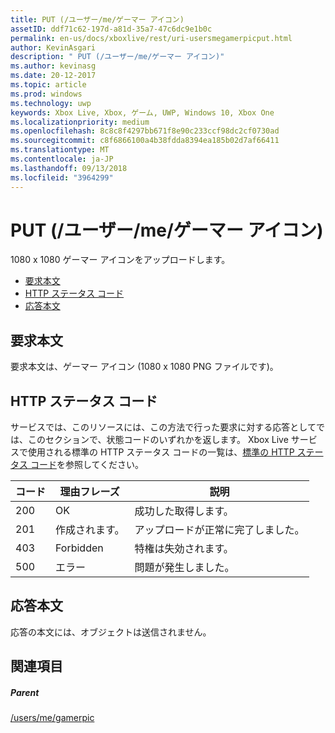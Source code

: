 ```yaml
---
title: PUT (/ユーザー/me/ゲーマー アイコン)
assetID: ddf71c62-197d-a81d-35a7-47c6dc9e1b0c
permalink: en-us/docs/xboxlive/rest/uri-usersmegamerpicput.html
author: KevinAsgari
description: " PUT (/ユーザー/me/ゲーマー アイコン)"
ms.author: kevinasg
ms.date: 20-12-2017
ms.topic: article
ms.prod: windows
ms.technology: uwp
keywords: Xbox Live, Xbox, ゲーム, UWP, Windows 10, Xbox One
ms.localizationpriority: medium
ms.openlocfilehash: 8c8c8f4297bb671f8e90c233ccf98dc2cf0730ad
ms.sourcegitcommit: c8f6866100a4b38fdda8394ea185b02d7af66411
ms.translationtype: MT
ms.contentlocale: ja-JP
ms.lasthandoff: 09/13/2018
ms.locfileid: "3964299"
---
```

# <a name="put-usersmegamerpic"></a>PUT (/ユーザー/me/ゲーマー アイコン)
1080 x 1080 ゲーマー アイコンをアップロードします。 
  * [要求本文](#ID4EQ)
  * [HTTP ステータス コード](#ID4EZ)
  * [応答本文](#ID4EXC)
 
<a id="ID4EQ"></a>

 
## <a name="request-body"></a>要求本文
 
要求本文は、ゲーマー アイコン (1080 x 1080 PNG ファイルです)。
  
<a id="ID4EZ"></a>

 
## <a name="http-status-codes"></a>HTTP ステータス コード
 
サービスでは、このリソースには、この方法で行った要求に対する応答としてでは、このセクションで、状態コードのいずれかを返します。 Xbox Live サービスで使用される標準の HTTP ステータス コードの一覧は、[標準の HTTP ステータス コード](../../additional/httpstatuscodes.md)を参照してください。
 
| コード| 理由フレーズ| 説明| 
| --- | --- | --- | 
| 200| OK| 成功した取得します。| 
| 201| 作成されます。| アップロードが正常に完了しました。| 
| 403| Forbidden| 特権は失効されます。| 
| 500| エラー| 問題が発生しました。| 
  
<a id="ID4EXC"></a>

 
## <a name="response-body"></a>応答本文
 
応答の本文には、オブジェクトは送信されません。
  
<a id="ID4ECD"></a>

 
## <a name="see-also"></a>関連項目
 
<a id="ID4EED"></a>

 
##### <a name="parent"></a>Parent 

[/users/me/gamerpic](uri-usersmegamerpic.md)

   